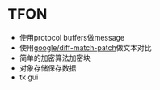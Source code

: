 # TFON

* 使用protocol buffers做message
* 使用[google/diff-match-patch](https://github.com/google/diff-match-patch.git)做文本对比
* 简单的加密算法加密块
* 对象存储保存数据
* tk gui